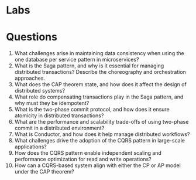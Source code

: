 # Labs

# Questions
1. What challenges arise in maintaining data consistency when using the one database per service pattern in microservices?
2. What is the Saga pattern, and why is it essential for managing distributed transactions? Describe the choreography and orchestration approaches.
3. What does the CAP theorem state, and how does it affect the design of distributed systems?
4. What role do compensating transactions play in the Saga pattern, and why must they be idempotent?
5. What is the two-phase commit protocol, and how does it ensure atomicity in distributed transactions?
6. What are the performance and scalability trade-offs of using two-phase commit in a distributed environment?
7. What is Conductor, and how does it help manage distributed workflows?
8. What challenges drive the adoption of the CQRS pattern in large-scale applications?
9. How does the CQRS pattern enable independent scaling and performance optimization for read and write operations?
10. How can a CQRS-based system align with either the CP or AP model under the CAP theorem?